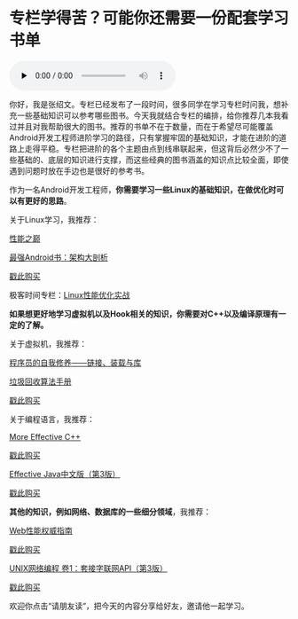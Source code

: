 # 专栏学得苦？可能你还需要一份配套学习书单

<audio id="audio" title="专栏学得苦？可能你还需要一份配套学习书单" controls="" preload="none"><source id="mp3" src="https://static001.geekbang.org/resource/audio/94/b3/940f244c96efa4e275ec8a427a1f77b3.mp3"></audio>

你好，我是张绍文。专栏已经发布了一段时间，很多同学在学习专栏时问我，想补充一些基础知识可以参考哪些图书。今天我就结合专栏的编排，给你推荐几本我看过并且对我帮助很大的图书。推荐的书单不在于数量，而在于希望尽可能覆盖Android开发工程师进阶学习的路径，只有掌握牢固的基础知识，才能在进阶的道路上走得平稳。专栏把进阶的各个主题由点到线串联起来，但这背后必然少不了一些基础的、底层的知识进行支撑，而这些经典的图书涵盖的知识点比较全面，即使遇到问题时放在手边也是很好的参考书。

作为一名Android开发工程师，**你需要学习一些Linux的基础知识，在做优化时可以有更好的思路**。

关于Linux学习，我推荐：

[性能之巅](http://book.douban.com/subject/26586598/)

[最强Android书：架构大剖析](http://book.douban.com/subject/30269276/)

[戳此购买](time://mall?url=http%3A%2F%2Fh5.youzan.com%2Fv2%2Fgoods%2F2flgejhhjglnc)

极客时间专栏：[Linux性能优化实战](http://time.geekbang.org/column/140)

**如果想更好地学习虚拟机以及Hook相关的知识，你需要对C++以及编译原理有一定的了解。**

关于虚拟机，我推荐：

[程序员的自我修养——链接、装载与库](http://book.douban.com/subject/3652388)

[垃圾回收算法手册](http://book.douban.com/subject/26740958)

[戳此购买](time://mall?url=http%3A%2F%2Fh5.youzan.com%2Fv2%2Fgoods%2F2xf8slfumbdtk)

关于编程语言，我推荐：

[More Effective C++](http://book.douban.com/subject/5908727/)

[戳此购买](time://mall?url=http%3A%2F%2Fh5.youzan.com%2Fv2%2Fgoods%2F2fmqzr7s3bvpk)

[Effective Java中文版（第3版）](http://book.douban.com/subject/30412517)

[戳此购买](time://mall?url=http%3A%2F%2Fh5.youzan.com%2Fv2%2Fgoods%2F3nffgcb3e14u0)

**其他的知识，例如网络、数据库的一些细分领域**，我推荐：

[Web性能权威指南](http://book.douban.com/subject/25856314/)

[戳此购买](time://mall?url=http%3A%2F%2Fh5.youzan.com%2Fv2%2Fgoods%2F3nswzsiy1lro8)

[UNIX网络编程 卷1：套接字联网API（第3版）](http://book.douban.com/subject/26434583/)

[戳此购买](time://mall?url=http%3A%2F%2Fh5.youzan.com%2Fv2%2Fgoods%2F27cl3htdrxi48)

欢迎你点击“请朋友读”，把今天的内容分享给好友，邀请他一起学习。


